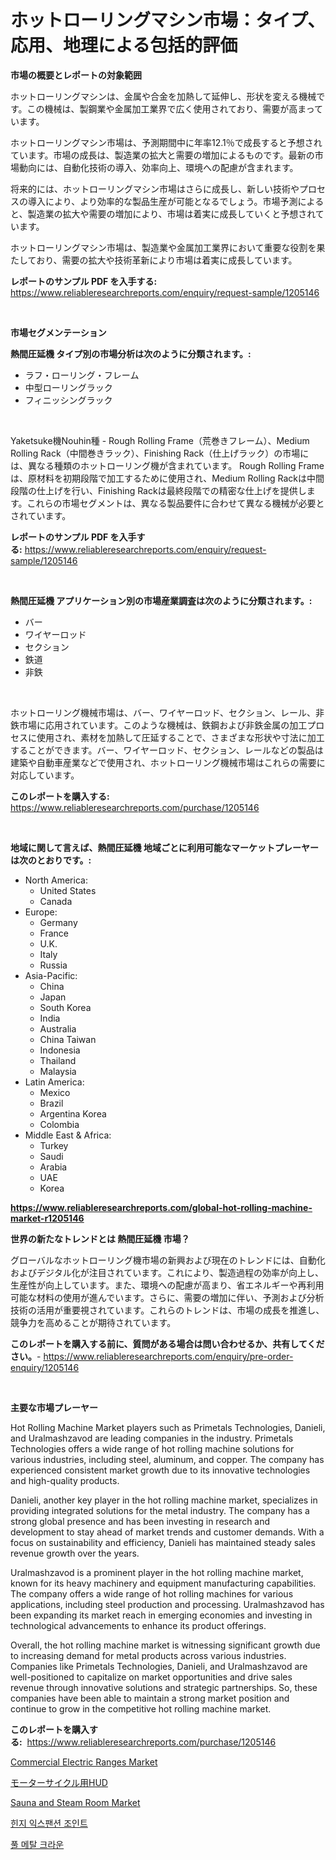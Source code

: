 <p><h1>ホットローリングマシン市場：タイプ、応用、地理による包括的評価</h1></p><p><strong>市場の概要とレポートの対象範囲</strong></p>
<p><p>ホットローリングマシンは、金属や合金を加熱して延伸し、形状を変える機械です。この機械は、製鋼業や金属加工業界で広く使用されており、需要が高まっています。</p><p>ホットローリングマシン市場は、予測期間中に年率12.1％で成長すると予想されています。市場の成長は、製造業の拡大と需要の増加によるものです。最新の市場動向には、自動化技術の導入、効率向上、環境への配慮が含まれます。</p><p>将来的には、ホットローリングマシン市場はさらに成長し、新しい技術やプロセスの導入により、より効率的な製品生産が可能となるでしょう。市場予測によると、製造業の拡大や需要の増加により、市場は着実に成長していくと予想されています。</p><p>ホットローリングマシン市場は、製造業や金属加工業界において重要な役割を果たしており、需要の拡大や技術革新により市場は着実に成長しています。</p></p>
<p><strong>レポートのサンプル PDF を入手する:</strong> <a href="https://www.reliableresearchreports.com/enquiry/request-sample/1205146">https://www.reliableresearchreports.com/enquiry/request-sample/1205146</a></p>
<p>&nbsp;</p>
<p><strong>市場セグメンテーション</strong></p>
<p><strong>熱間圧延機 タイプ別の市場分析は次のように分類されます。:</strong></p>
<p><ul><li>ラフ・ローリング・フレーム</li><li>中型ローリングラック</li><li>フィニッシングラック</li></ul></p>
<p>&nbsp;</p>
<p><p>Yaketsuke機Nouhin種 - Rough Rolling Frame（荒巻きフレーム）、Medium Rolling Rack（中間巻きラック）、Finishing Rack（仕上げラック）の市場には、異なる種類のホットローリング機が含まれています。 Rough Rolling Frameは、原材料を初期段階で加工するために使用され、Medium Rolling Rackは中間段階の仕上げを行い、Finishing Rackは最終段階での精密な仕上げを提供します。これらの市場セグメントは、異なる製品要件に合わせて異なる機械が必要とされています。</p></p>
<p><strong>レポートのサンプル PDF を入手する:</strong>&nbsp;<a href="https://www.reliableresearchreports.com/enquiry/request-sample/1205146">https://www.reliableresearchreports.com/enquiry/request-sample/1205146</a></p>
<p>&nbsp;</p>
<p><strong> 熱間圧延機 アプリケーション別の市場産業調査は次のように分類されます。:</strong></p>
<p><ul><li>バー</li><li>ワイヤーロッド</li><li>セクション</li><li>鉄道</li><li>非鉄</li></ul></p>
<p>&nbsp;</p>
<p><p>ホットローリング機械市場は、バー、ワイヤーロッド、セクション、レール、非鉄市場に応用されています。このような機械は、鉄鋼および非鉄金属の加工プロセスに使用され、素材を加熱して圧延することで、さまざまな形状や寸法に加工することができます。バー、ワイヤーロッド、セクション、レールなどの製品は建築や自動車産業などで使用され、ホットローリング機械市場はこれらの需要に対応しています。</p></p>
<p><strong>このレポートを購入する:</strong>&nbsp; <a href="https://www.reliableresearchreports.com/purchase/1205146">https://www.reliableresearchreports.com/purchase/1205146</a></p>
<p>&nbsp;</p>
<p><strong>地域に関して言えば、熱間圧延機 地域ごとに利用可能なマーケットプレーヤーは次のとおりです。:</strong></p>
<p><ul>
    <li>
        North America:
        <ul>
            <li>United States</li>
            <li>Canada</li>
        </ul>
    </li>
    <li>
        Europe:
        <ul>
            <li>Germany</li>
            <li>France</li>
            <li>U.K.</li>
            <li>Italy</li>
            <li>Russia</li>
        </ul>
    </li>
    <li>
        Asia-Pacific:
        <ul>
            <li>China</li>
            <li>Japan</li>
            <li>South Korea</li>
            <li>India</li>
            <li>Australia</li>
            <li>China Taiwan</li>
            <li>Indonesia</li>
            <li>Thailand</li>
            <li>Malaysia</li>
        </ul>
    </li>
    <li>
        Latin America:
        <ul>
            <li>Mexico</li>
            <li>Brazil</li>
            <li>Argentina Korea</li>
            <li>Colombia</li>
        </ul>
    </li>
    <li>
        Middle East & Africa:
        <ul>
            <li>Turkey</li>
            <li>Saudi</li>
            <li>Arabia</li>
            <li>UAE</li>
            <li>Korea</li>
        </ul>
    </li>
    </ul></p>
<p><strong><a href="https://www.reliableresearchreports.com/global-hot-rolling-machine-market-r1205146">https://www.reliableresearchreports.com/global-hot-rolling-machine-market-r1205146</a></strong>&nbsp;</p>
<p><strong>世界の新たなトレンドとは 熱間圧延機 市場？</strong></p>
<p><p>グローバルなホットローリング機市場の新興および現在のトレンドには、自動化およびデジタル化が注目されています。これにより、製造過程の効率が向上し、生産性が向上しています。また、環境への配慮が高まり、省エネルギーや再利用可能な材料の使用が進んでいます。さらに、需要の増加に伴い、予測および分析技術の活用が重要視されています。これらのトレンドは、市場の成長を推進し、競争力を高めることが期待されています。</p></p>
<p><strong>このレポートを購入する前に、質問がある場合は問い合わせるか、共有してください。</strong>- <a href="https://www.reliableresearchreports.com/enquiry/pre-order-enquiry/1205146">https://www.reliableresearchreports.com/enquiry/pre-order-enquiry/1205146</a></p>
<p>&nbsp;</p>
<p><strong>主要な市場プレーヤー</strong></p>
<p><p>Hot Rolling Machine Market players such as Primetals Technologies, Danieli, and Uralmashzavod are leading companies in the industry. Primetals Technologies offers a wide range of hot rolling machine solutions for various industries, including steel, aluminum, and copper. The company has experienced consistent market growth due to its innovative technologies and high-quality products.</p><p>Danieli, another key player in the hot rolling machine market, specializes in providing integrated solutions for the metal industry. The company has a strong global presence and has been investing in research and development to stay ahead of market trends and customer demands. With a focus on sustainability and efficiency, Danieli has maintained steady sales revenue growth over the years.</p><p>Uralmashzavod is a prominent player in the hot rolling machine market, known for its heavy machinery and equipment manufacturing capabilities. The company offers a wide range of hot rolling machines for various applications, including steel production and processing. Uralmashzavod has been expanding its market reach in emerging economies and investing in technological advancements to enhance its product offerings.</p><p>Overall, the hot rolling machine market is witnessing significant growth due to increasing demand for metal products across various industries. Companies like Primetals Technologies, Danieli, and Uralmashzavod are well-positioned to capitalize on market opportunities and drive sales revenue through innovative solutions and strategic partnerships.  So, these companies have been able to maintain a strong market position and continue to grow in the competitive hot rolling machine market.</p></p>
<p><strong>このレポートを購入する:</strong>&nbsp;&nbsp;<a href="https://www.reliableresearchreports.com/purchase/1205146">https://www.reliableresearchreports.com/purchase/1205146</a></p>
<p><p><a href="https://github.com/jodemen/Market-Research-Report-List-2/blob/main/commercial-electric-ranges-market.md">Commercial Electric Ranges Market</a></p><p><a href="https://medium.com/@jonathanforsyth44/%E3%82%AA%E3%83%BC%E3%83%88%E3%83%90%E3%82%A4%E3%81%AEhud%E5%B8%82%E5%A0%B4%E3%81%AE%E5%88%86%E6%9E%90-%E3%82%B0%E3%83%AD%E3%83%BC%E3%83%90%E3%83%AB%E6%A5%AD%E7%95%8C%E3%81%AE%E5%B1%95%E6%9C%9B%E3%81%A8%E4%BA%88%E6%B8%AC-2024%E5%B9%B4%E3%81%8B%E3%82%892031%E5%B9%B4-05e6e1e22045">モーターサイクル用HUD</a></p><p><a href="https://github.com/Sarissaschmalingtr6fz2739/Market-Research-Report-List-2/blob/main/sauna-and-steam-room-market.md">Sauna and Steam Room Market</a></p><p><a href="https://github.com/RichardLueilwitz787/Market-Research-Report-List-1/blob/main/331074930967.md">힌지 익스팬션 조인트</a></p><p><a href="https://medium.com/@marchall15/%ED%92%80-%EB%A9%94%ED%83%88-%ED%81%AC%EB%9D%BC%EC%9A%B4-%EC%8B%9C%EC%9E%A5-%ED%86%B5%EC%B0%B0-%EC%8B%9C%EC%9E%A5-%EB%8F%99%ED%96%A5-%EC%84%B1%EC%9E%A5-2024%EB%85%84%EB%B6%80%ED%84%B0-2031%EB%85%84%EA%B9%8C%EC%A7%80-%EC%98%88%EC%B8%A1-315aa77b2990">풀 메탈 크라운</a></p></p>